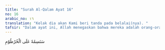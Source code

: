 ```yaml
---
title: "Surah Al-Qalam Ayat 16"
no: 16
arabic_no: ١٦
translation: "Kelak dia akan Kami beri tanda pada belalai(nya). "
tafsir: "Dalam ayat ini, Allah menegaskan bahwa mereka adalah orang-orang yang benar-benar sesat, dan Ia akan menjadikan mereka hina di dunia. Untuk menyatakan kehinaan mereka itu, Allah akan memberi tanda di hidung mereka seperti belalai gajah, sehingga setiap orang mengetahui keadaan mereka yang sebenarnya. Maksud memberi tanda di hidung mereka ialah agar semua orang mengetahui bahwa mereka adalah orang jahat dan banyak dosa, sehingga mudah dikenali."
---
```

سَنَسِمُهٗ عَلَى الْخُرْطُوْمِ 